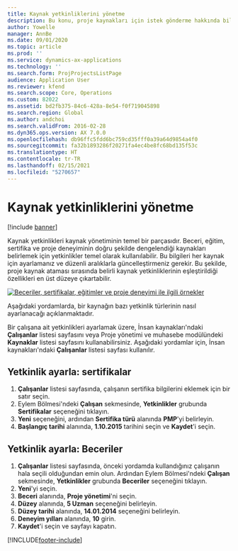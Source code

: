 ```yaml
---
title: Kaynak yetkinliklerini yönetme
description: Bu konu, proje kaynakları için istek gönderme hakkında bilgi sağlar.
author: Yowelle
manager: AnnBe
ms.date: 09/01/2020
ms.topic: article
ms.prod: ''
ms.service: dynamics-ax-applications
ms.technology: ''
ms.search.form: ProjProjectsListPage
audience: Application User
ms.reviewer: kfend
ms.search.scope: Core, Operations
ms.custom: 82022
ms.assetid: bd2fb375-84c6-428a-8e54-f0f719045898
ms.search.region: Global
ms.author: andchoi
ms.search.validFrom: 2016-02-28
ms.dyn365.ops.version: AX 7.0.0
ms.openlocfilehash: db96ffc5fdd6bc759cd35fff0a39a64d9854a4f0
ms.sourcegitcommit: fa32b1893286f20271fa4ec4be8fc68bd135f53c
ms.translationtype: HT
ms.contentlocale: tr-TR
ms.lasthandoff: 02/15/2021
ms.locfileid: "5270657"
---
```

# <a name="manage-resource-competencies"></a>Kaynak yetkinliklerini yönetme

[!include [banner](../includes/banner.md)]

Kaynak yetkinlikleri kaynak yönetiminin temel bir parçasıdır. Beceri, eğitim, sertifika ve proje deneyiminin doğru şekilde dengelendiği kaynakları belirlemek için yetkinlikler temel olarak kullanılabilir. Bu bilgileri her kaynak için ayarlamanız ve düzenli aralıklarla güncelleştirmeniz gerekir. Bu şekilde, proje kaynak ataması sırasında belirli kaynak yetkinliklerinin eşleştirildiği özellikleri en üst düzeye çıkartabilir.

[![Beceriler, sertifikalar, eğitimler ve proje deneyimi ile ilgili örnekler](./media/projectresourcing06-1024x383.jpg)](./media/projectresourcing06.jpg)

Aşağıdaki yordamlarda, bir kaynağın bazı yetkinlik türlerinin nasıl ayarlanacağı açıklanmaktadır.

Bir çalışana ait yetkinlikleri ayarlamak üzere, İnsan kaynakları'ndaki **Çalışanlar** listesi sayfasını veya Proje yönetimi ve muhasebe modülündeki **Kaynaklar** listesi sayfasını kullanabilirsiniz. Aşağıdaki yordamlar için, İnsan kaynakları'ndaki **Çalışanlar** listesi sayfası kullanılır.

## <a name="set-up-competencies-certificates"></a>Yetkinlik ayarla: sertifikalar

1. **Çalışanlar** listesi sayfasında, çalışanın sertifika bilgilerini eklemek için bir satır seçin.
2. Eylem Bölmesi'ndeki **Çalışan** sekmesinde, **Yetkinlikler** grubunda **Sertifikalar** seçeneğini tıklayın.
3. **Yeni** seçeneğini, ardından **Sertifika türü** alanında **PMP**'yi belirleyin.
4. **Başlangıç tarihi** alanında, **1.10.2015** tarihini seçin ve **Kaydet**'i seçin.

## <a name="set-up-competencies-skills"></a>Yetkinlik ayarla: Beceriler

1. **Çalışanlar** listesi sayfasında, önceki yordamda kullandığınız çalışanın hala seçili olduğundan emin olun. Ardından Eylem Bölmesi'ndeki **Çalışan** sekmesinde, **Yetkinlikler** grubunda **Beceriler** seçeneğini tıklayın.
2. **Yeni**'yi seçin.
3. **Beceri** alanında, **Proje yönetimi**'ni seçin.
4. **Düzey** alanında, **5 Uzman** seçeneğini belirleyin.
5. **Düzey tarihi** alanında, **14.01.2014** seçeneğini belirleyin.
6. **Deneyim yılları** alanında, **10** girin.
7. **Kaydet**'i seçin ve sayfayı kapatın.


[!INCLUDE[footer-include](../includes/footer-banner.md)]